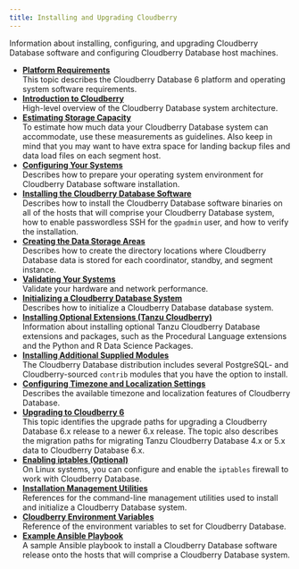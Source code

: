 ```yaml
---
title: Installing and Upgrading Cloudberry 
---
```


Information about installing, configuring, and upgrading Cloudberry Database software and configuring Cloudberry Database host machines.

-   **[Platform Requirements](platform-requirements.html)**  
This topic describes the Cloudberry Database 6 platform and operating system software requirements.
-   **[Introduction to Cloudberry](preinstall_concepts.html)**  
High-level overview of the Cloudberry Database system architecture.
-   **[Estimating Storage Capacity](capacity_planning.html)**  
To estimate how much data your Cloudberry Database system can accommodate, use these measurements as guidelines. Also keep in mind that you may want to have extra space for landing backup files and data load files on each segment host.
-   **[Configuring Your Systems](prep_os.html)**  
Describes how to prepare your operating system environment for Cloudberry Database software installation.
-   **[Installing the Cloudberry Database Software](install_gpdb.html)**  
Describes how to install the Cloudberry Database software binaries on all of the hosts that will comprise your Cloudberry Database system, how to enable passwordless SSH for the `gpadmin` user, and how to verify the installation.
-   **[Creating the Data Storage Areas](create_data_dirs.html)**  
Describes how to create the directory locations where Cloudberry Database data is stored for each coordinator, standby, and segment instance.
-   **[Validating Your Systems](validate.html)**  
Validate your hardware and network performance.
-   **[Initializing a Cloudberry Database System](init_gpdb.html)**  
Describes how to initialize a Cloudberry Database database system.
-   **[Installing Optional Extensions \(Tanzu Cloudberry\)](data_sci_pkgs.html)**  
Information about installing optional Tanzu Cloudberry Database extensions and packages, such as the Procedural Language extensions and the Python and R Data Science Packages.
-   **[Installing Additional Supplied Modules](install_modules.html)**  
The Cloudberry Database distribution includes several PostgreSQL- and Cloudberry-sourced `contrib` modules that you have the option to install.
-   **[Configuring Timezone and Localization Settings](localization.html)**  
Describes the available timezone and localization features of Cloudberry Database.
-   **[Upgrading to Cloudberry 6](upgrade_intro.html)**  
This topic identifies the upgrade paths for upgrading a Cloudberry Database 6.x release to a newer 6.x release. The topic also describes the migration paths for migrating Tanzu Cloudberry Database 4.x or 5.x data to Cloudberry Database 6.x.
-   **[Enabling iptables \(Optional\)](enable_iptables.html)**  
On Linux systems, you can configure and enable the `iptables` firewall to work with Cloudberry Database.
-   **[Installation Management Utilities](apx_mgmt_utils.html)**  
References for the command-line management utilities used to install and initialize a Cloudberry Database system.
-   **[Cloudberry Environment Variables](env_var_ref.html)**  
Reference of the environment variables to set for Cloudberry Database.
-   **[Example Ansible Playbook](ansible-example.html)**  
A sample Ansible playbook to install a Cloudberry Database software release onto the hosts that will comprise a Cloudberry Database system.

